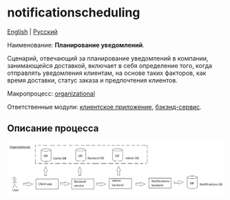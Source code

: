 # notificationscheduling

[English](notificationscheduling.md) | [Русский](notificationscheduling.ru.md)

Наименование: **Планирование уведомлений**.

Сценарий, отвечающий за планирование уведомлений в компании, занимающейся доставкой, включает в себя определение того, когда отправлять уведомления клиентам, на основе таких факторов, как время доставки, статус заказа и предпочтения клиентов.

Макропроцесс: [organizational](../../macroprocesses/organizational.ru.md)

Ответственные модули: [клиентское приложение](../../frontend/managerclient.md), [бэкэнд-сервис](../../backend/managerbackend.md).

## Описание процесса

![organizational_overall](../../img/organizational_overall.png)
